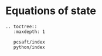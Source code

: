 # Equations of state

```{eval-rst}
.. toctree::
   :maxdepth: 1

   pcsaft/index
   python/index
```
